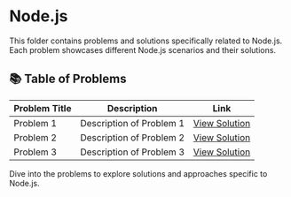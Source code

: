# Node.js

This folder contains problems and solutions specifically related to Node.js. Each problem showcases different Node.js scenarios and their solutions.

## 📚 Table of Problems

| Problem Title       | Description                      | Link                                |
|---------------------|----------------------------------|-------------------------------------|
| Problem 1           | Description of Problem 1          | [View Solution](./Problems/Problem1.md) |
| Problem 2           | Description of Problem 2          | [View Solution](./Problems/Problem2.md) |
| Problem 3           | Description of Problem 3          | [View Solution](./Problems/Problem3.md) |

Dive into the problems to explore solutions and approaches specific to Node.js.
